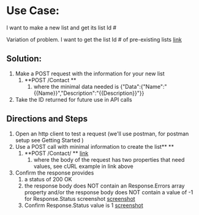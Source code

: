 
# Use Case:

I want to make a new list and get its list Id #

Variation of problem. I want to get the list Id # of pre-existing lists [link](https://docs.google.com/document/d/1WoV5I5hh05CBUGsNpROqHtsvX5-ENawEfR5UHFgZrJQ/edit?usp=sharing)


## Solution:  



1.  Make a POST request with the information for your new list
    1.  **POST /Contact **
        1.  where the minimal data needed is {"Data":{"Name":"{{Name}}","Description":"{{Description}}"}} 	
1.  Take the ID returned for future use in API calls      


## Directions and Steps 



1.  Open an http client to test a request (we'll use postman, for postman setup see Getting Started )
1.  Use a POST call with minimal information to create the list** **
    1.  **POST /Contact/ ** [link](https://developer.benchmarkemail.com/#16e1491e-69f8-e71a-c374-d99e55c322cf ) 
        1.  where the body of the request has two properties that need values, see cURL example in link above
1.  Confirm the response provides 
    1.  a status of 200 OK 
    1.  the response body does NOT contain an Response.Errors array property and/or the response body does NOT contain a value of -1 for Response.Status screenshot [screenshot](https://www.dropbox.com/s/qnjkgxfizio8aqk/2018-09-13_13-17-08.png?dl=0)
    1.  Confirm Response.Status value is 1 [screenshot](https://www.dropbox.com/s/1sktz2e2yfg60dl/2018-09-13_13-22-21.png?dl=0)